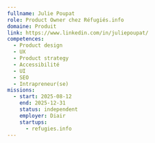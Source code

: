 ```yaml
---
fullname: Julie Poupat
role: Product Owner chez Réfugiés.info
domaine: Produit
link: https://www.linkedin.com/in/juliepoupat/
competences:
  - Product design
  - UX
  - Product strategy
  - Accessibilité
  - UI
  - SEO
  - Intrapreneur(se)
missions:
  - start: 2025-08-12
    end: 2025-12-31
    status: independent
    employer: Diair
    startups:
      - refugies.info
---
```

